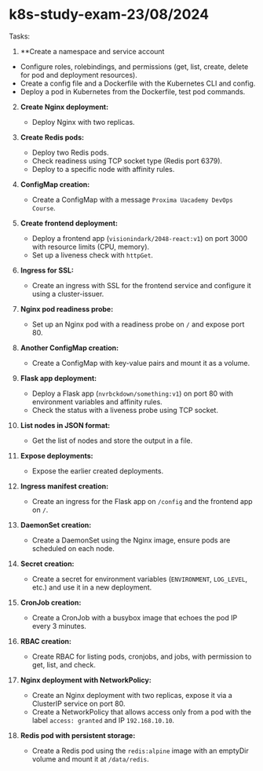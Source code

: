 # k8s-study-exam-23/08/2024
Tasks:

1. **Create a namespace and service account
 - Configure roles, rolebindings, and permissions (get, list, create, delete for pod and deployment resources).
 - Create a config file and a Dockerfile with the Kubernetes CLI and config.
 - Deploy a pod in Kubernetes from the Dockerfile, test pod commands.


2. **Create Nginx deployment:**
   - Deploy Nginx with two replicas.

3. **Create Redis pods:**
   - Deploy two Redis pods.
   - Check readiness using TCP socket type (Redis port 6379).
   - Deploy to a specific node with affinity rules.
 
4. **ConfigMap creation:**
   - Create a ConfigMap with a message `Proxima Uacademy DevOps Course`.
 
5. **Create frontend deployment:**
   - Deploy a frontend app (`visionindark/2048-react:v1`) on port 3000 with resource limits (CPU, memory).
   - Set up a liveness check with `httpGet`.

6. **Ingress for SSL:**
   - Create an ingress with SSL for the frontend service and configure it using a cluster-issuer.
 
7. **Nginx pod readiness probe:**
   - Set up an Nginx pod with a readiness probe on `/` and expose port 80.


 
8. **Another ConfigMap creation:**
   - Create a ConfigMap with key-value pairs and mount it as a volume.
 
9. **Flask app deployment:**
   - Deploy a Flask app (`nvrbckdown/something:v1`) on port 80 with environment variables and affinity rules.
   - Check the status with a liveness probe using TCP socket.

10. **List nodes in JSON format:**
    - Get the list of nodes and store the output in a file.


11. **Expose deployments:**
    - Expose the earlier created deployments.
 
12. **Ingress manifest creation:**
    - Create an ingress for the Flask app on `/config` and the frontend app on `/`.
 
13. **DaemonSet creation:**
    - Create a DaemonSet using the Nginx image, ensure pods are scheduled on each node.



14. **Secret creation:**
    - Create a secret for environment variables (`ENVIRONMENT`, `LOG_LEVEL`, etc.) and use it in a new deployment.

15. **CronJob creation:**
    - Create a CronJob with a busybox image that echoes the pod IP every 3 minutes.
 
16. **RBAC creation:**
    - Create RBAC for listing pods, cronjobs, and jobs, with permission to get, list, and check.

18. **Nginx deployment with NetworkPolicy:**
    - Create an Nginx deployment with two replicas, expose it via a ClusterIP service on port 80.
    - Create a NetworkPolicy that allows access only from a pod with the label `access: granted` and IP `192.168.10.10`.

19. **Redis pod with persistent storage:**
    - Create a Redis pod using the `redis:alpine` image with an emptyDir volume and mount it at `/data/redis`.